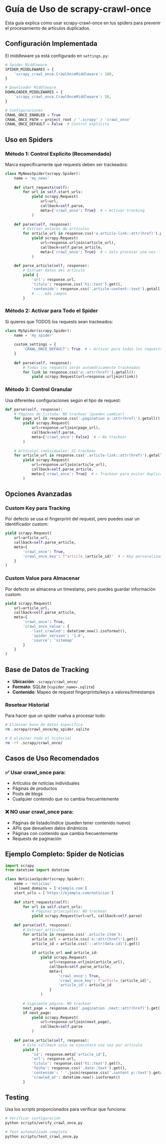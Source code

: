 # Guía de Uso de scrapy-crawl-once

Esta guía explica cómo usar scrapy-crawl-once en tus spiders para prevenir el procesamiento de artículos duplicados.

## Configuración Implementada

El middleware ya está configurado en `settings.py`:

```python
# Spider Middleware
SPIDER_MIDDLEWARES = {
    'scrapy_crawl_once.CrawlOnceMiddleware': 100,
}

# Downloader Middleware
DOWNLOADER_MIDDLEWARES = {
    'scrapy_crawl_once.CrawlOnceMiddleware': 50,
}

# Configuraciones
CRAWL_ONCE_ENABLED = True
CRAWL_ONCE_PATH = project_root / '.scrapy' / 'crawl_once'
CRAWL_ONCE_DEFAULT = False  # Control explícito
```

## Uso en Spiders

### Método 1: Control Explícito (Recomendado)

Marca específicamente qué requests deben ser trackeados:

```python
class MyNewsSpider(scrapy.Spider):
    name = 'my_news'
    
    def start_requests(self):
        for url in self.start_urls:
            yield scrapy.Request(
                url=url,
                callback=self.parse,
                meta={'crawl_once': True}  # ← Activar tracking
            )
    
    def parse(self, response):
        # Extraer enlaces de artículos
        for article_url in response.css('a.article-link::attr(href)').getall():
            yield scrapy.Request(
                url=response.urljoin(article_url),
                callback=self.parse_article,
                meta={'crawl_once': True}  # ← Solo procesar una vez
            )
    
    def parse_article(self, response):
        # Extraer datos del artículo
        yield {
            'url': response.url,
            'titulo': response.css('h1::text').get(),
            'contenido': response.css('.article-content::text').getall(),
            # ... más campos
        }
```

### Método 2: Activar para Todo el Spider

Si quieres que TODOS los requests sean trackeados:

```python
class MySpider(scrapy.Spider):
    name = 'my_spider'
    
    custom_settings = {
        'CRAWL_ONCE_DEFAULT': True  # ← Activar para todos los requests
    }
    
    def parse(self, response):
        # Todos los requests serán automáticamente trackeados
        for link in response.css('a::attr(href)').getall():
            yield scrapy.Request(url=response.urljoin(link))
```

### Método 3: Control Granular

Usa diferentes configuraciones según el tipo de request:

```python
def parse(self, response):
    # Páginas de listado: NO trackear (pueden cambiar)
    for page_url in response.css('.pagination a::attr(href)').getall():
        yield scrapy.Request(
            url=response.urljoin(page_url),
            callback=self.parse,
            meta={'crawl_once': False}  # ← No trackear
        )
    
    # Artículos individuales: SÍ trackear
    for article_url in response.css('.article-link::attr(href)').getall():
        yield scrapy.Request(
            url=response.urljoin(article_url),
            callback=self.parse_article,
            meta={'crawl_once': True}  # ← Trackear para evitar duplicados
        )
```

## Opciones Avanzadas

### Custom Key para Tracking

Por defecto se usa el fingerprint del request, pero puedes usar un identificador custom:

```python
yield scrapy.Request(
    url=article_url,
    callback=self.parse_article,
    meta={
        'crawl_once': True,
        'crawl_once_key': f"article_{article_id}"  # ← Key personalizada
    }
)
```

### Custom Value para Almacenar

Por defecto se almacena un timestamp, pero puedes guardar información custom:

```python
yield scrapy.Request(
    url=article_url,
    callback=self.parse_article,
    meta={
        'crawl_once': True,
        'crawl_once_value': {
            'last_crawled': datetime.now().isoformat(),
            'spider_version': '1.0',
            'source': 'sitemap'
        }
    }
)
```

## Base de Datos de Tracking

- **Ubicación**: `.scrapy/crawl_once/`
- **Formato**: SQLite (`<spider_name>.sqlite`)
- **Contenido**: Mapeo de request fingerprints/keys a valores/timestamps

### Resetear Historial

Para hacer que un spider vuelva a procesar todo:

```bash
# Eliminar base de datos específica
rm .scrapy/crawl_once/my_spider.sqlite

# O eliminar todo el historial
rm -rf .scrapy/crawl_once/
```

## Casos de Uso Recomendados

### ✅ Usar crawl_once para:
- Artículos de noticias individuales
- Páginas de productos
- Posts de blogs
- Cualquier contenido que no cambia frecuentemente

### ❌ NO usar crawl_once para:
- Páginas de listado/índice (pueden tener contenido nuevo)
- APIs que devuelven datos dinámicos
- Páginas con contenido que cambia frecuentemente
- Requests de paginación

## Ejemplo Completo: Spider de Noticias

```python
import scrapy
from datetime import datetime

class NoticiasSpider(scrapy.Spider):
    name = 'noticias'
    allowed_domains = ['ejemplo.com']
    start_urls = ['https://ejemplo.com/noticias']
    
    def start_requests(self):
        for url in self.start_urls:
            # Páginas principales: NO trackear
            yield scrapy.Request(url=url, callback=self.parse)
    
    def parse(self, response):
        # Extraer artículos
        for article in response.css('.article-item'):
            article_url = article.css('a::attr(href)').get()
            article_id = article.css('::attr(data-id)').get()
            
            if article_url and article_id:
                yield scrapy.Request(
                    url=response.urljoin(article_url),
                    callback=self.parse_article,
                    meta={
                        'crawl_once': True,
                        'crawl_once_key': f"article_{article_id}",
                        'article_id': article_id
                    }
                )
        
        # Siguiente página: NO trackear
        next_page = response.css('.pagination .next::attr(href)').get()
        if next_page:
            yield scrapy.Request(
                url=response.urljoin(next_page),
                callback=self.parse
            )
    
    def parse_article(self, response):
        # Este callback solo se ejecutará una vez por artículo
        yield {
            'id': response.meta['article_id'],
            'url': response.url,
            'titulo': response.css('h1::text').get(),
            'fecha': response.css('.date::text').get(),
            'contenido': ' '.join(response.css('.content p::text').getall()),
            'crawled_at': datetime.now().isoformat()
        }
```

## Testing

Usa los scripts proporcionados para verificar que funciona:

```bash
# Verificar configuración
python scripts/verify_crawl_once.py

# Test automatizado completo
python scripts/test_crawl_once.py
```
